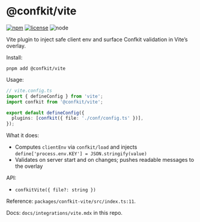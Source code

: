 # @confkit/vite

[![npm](https://img.shields.io/npm/v/%40confkit%2Fvite)](https://www.npmjs.com/package/@confkit/vite) [![license](https://img.shields.io/badge/license-MIT-blue)](https://github.com/alexdotpink/confkit/blob/main/LICENSE) ![node](https://img.shields.io/badge/node-%3E%3D18-brightgreen)

Vite plugin to inject safe client env and surface Confkit validation in Vite’s overlay.

Install:

```
pnpm add @confkit/vite
```

Usage:

```ts
// vite.config.ts
import { defineConfig } from 'vite';
import confkit from '@confkit/vite';

export default defineConfig({
  plugins: [confkit({ file: './conf/config.ts' })],
});
```

What it does:

- Computes `clientEnv` via `confkit/load` and injects `define['process.env.KEY'] = JSON.stringify(value)`
- Validates on server start and on changes; pushes readable messages to the overlay

API:

- `confkitVite({ file?: string })`

Reference: `packages/confkit-vite/src/index.ts:11`.

Docs: `docs/integrations/vite.mdx` in this repo.
